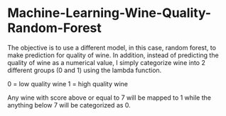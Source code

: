# Machine-Learning-Wine-Quality-Random-Forest
The objective is to use a different model, in this case, random forest, to make prediction for quality of wine. In addition, instead of predicting the quality of wine as a numerical value, I simply categorize wine into 2 different groups (0 and 1) using the lambda function. 

0 = low quality wine
1 = high quality wine

Any wine with score above or equal to 7 will be mapped to 1 while the anything below 7 will be categorized as 0. 
